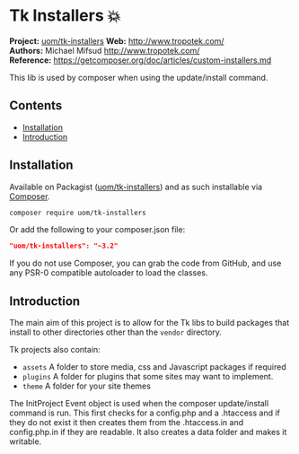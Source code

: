 # Tk Installers :boom:

__Project:__ [uom/tk-installers](http://packagist.org/packages/uom/tk-installers)
__Web:__ <http://www.tropotek.com/>  
__Authors:__ Michael Mifsud <http://www.tropotek.com/>  
__Reference:__ <https://getcomposer.org/doc/articles/custom-installers.md>

This lib is used by composer when using the update/install command.

## Contents

- [Installation](#installation)
- [Introduction](#introduction)


## Installation

Available on Packagist ([uom/tk-installers](https://github.com/fvas-elearning/tk-installers))
and as such installable via [Composer](http://getcomposer.org/).

```bash
composer require uom/tk-installers
```

Or add the following to your composer.json file:

```json
"uom/tk-installers": "~3.2"
```

If you do not use Composer, you can grab the code from GitHub, and use any
PSR-0 compatible autoloader to load the classes.

## Introduction

The main aim of this project is to allow for the Tk libs to build packages that install
to other directories other than the `vendor` directory.

Tk projects also contain:

- `assets` A folder to store media, css and Javascript packages if required
- `plugins` A folder for plugins that some sites may want to implement.
- `theme` A folder for your site themes

The InitProject Event object is used when the composer update/install command is
run. This first checks for a config.php and a .htaccess and if they do not exist it then creates them from
the .htaccess.in and config.php.in if they are readable. It also creates a data folder and makes it writable.


